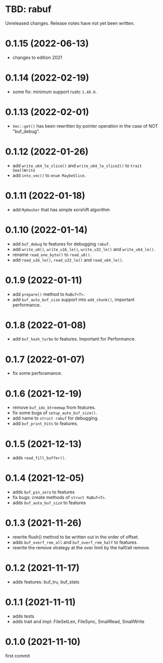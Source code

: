 TBD: rabuf
===
Unreleased changes. Release notes have not yet been written.

0.1.15 (2022-06-13)
=====

* changes to edition 2021

0.1.14 (2022-02-19)
=====

* some fix: minimum support rustc `1.48.0`.

0.1.13 (2022-02-01)
=====

* `Vec::get()` has been rewritten by pointer operation in the case of NOT "buf_debug".

0.1.12 (2022-01-26)
=====

* add `write_u64_le_slice()` and `write_u64_le_slice2()` to `trait SmallWrite`
* add `into_vec()` to `enum MaybeSlice`.

0.1.11 (2022-01-18)
=====

* add `MyHasher` that has simple xorshift algorithm

0.1.10 (2022-01-14)
=====

* add `buf_debug` to features for debugging `rabuf`.
* add `write_u8()`, `write_u16_le()`, `write_u32_le()` and `write_u64_le()`.
* rename `read_one_byte()` to `read_u8()`.
* add `read_u16_le()`, `read_u32_le()` and `read_u64_le()`.

0.1.9 (2022-01-11)
=====

* add `prepare()` method to `RaBuf<T>`.
* add `buf_auto_buf_size` support into `add_chunk()`, important performance.

0.1.8 (2022-01-08)
=====

* add `buf_hash_turbo` to features. Important for Performance.

0.1.7 (2022-01-07)
=====

* fix some perforamance.

0.1.6 (2021-12-19)
=====

* remove `buf_idx_btreemap` from features.
* fix some bugs of `setup_auto_buf_size()`.
* add name to `struct rabuf` for debugging.
* add `buf_print_hits` to features.

0.1.5 (2021-12-13)
=====

* adds `read_fill_buffer()`.

0.1.4 (2021-12-05)
=====

* adds `buf_pin_zero` to features
* fix bugs: create methods of `struct RaBuf<T>`.
* adds `buf_auto_buf_size` to features

0.1.3 (2021-11-26)
=====

* rewrite flush() method to be written out in the order of offset.
* adds `buf_overf_rem_all` and `buf_overf_rem_half` to features.
* rewrite the remove strategy at the over limit by the half/all remove.

0.1.2 (2021-11-17)
=====

* adds features: buf_lru, buf_stats

0.1.1 (2021-11-11)
=====

* adds tests
* adds trait and impl: FileSetLen, FileSync, SmallRead, SmallWrite

0.1.0 (2021-11-10)
=====

first commit
